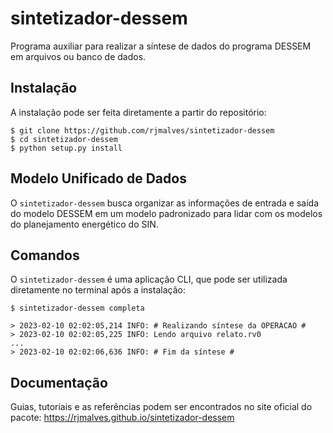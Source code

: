 # sintetizador-dessem
Programa auxiliar para realizar a síntese de dados do programa DESSEM em arquivos ou banco de dados.


## Instalação

A instalação pode ser feita diretamente a partir do repositório:
```
$ git clone https://github.com/rjmalves/sintetizador-dessem
$ cd sintetizador-dessem
$ python setup.py install
```

## Modelo Unificado de Dados

O `sintetizador-dessem` busca organizar as informações de entrada e saída do modelo DESSEM em um modelo padronizado para lidar com os modelos do planejamento energético do SIN.

## Comandos

O `sintetizador-dessem` é uma aplicação CLI, que pode ser utilizada diretamente no terminal após a instalação:

```
$ sintetizador-dessem completa

> 2023-02-10 02:02:05,214 INFO: # Realizando síntese da OPERACAO #
> 2023-02-10 02:02:05,225 INFO: Lendo arquivo relato.rv0
...
> 2023-02-10 02:02:06,636 INFO: # Fim da síntese #
```

## Documentação

Guias, tutoriais e as referências podem ser encontrados no site oficial do pacote: https://rjmalves.github.io/sintetizador-dessem
